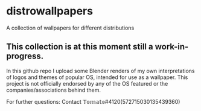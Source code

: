 # distrowallpapers
A collection of wallpapers for different distributions

This collection is at this moment still a work-in-progress. 
------
In this github repo I upload some Blender renders of my own interpretations of logos and themes of popular OS, intended for use as a wallpaper. This project is not officially endorsed by any of the OS featured or the companies/associations behind them.

For further questions: Contact 𝕋𝕠𝕞𝕒𝕥𝕠#4120(572715030135439360)
